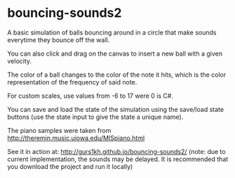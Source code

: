 # bouncing-sounds2

A basic simulation of balls bouncing around in a circle that make sounds everytime they bounce off the wall.

You can also click and drag on the canvas to insert a new ball with a given velocity.

The color of a ball changes to the color of the note it hits, which is the color representation of the frequency of said note.

For custom scales, use values from -6 to 17 were 0 is C#.

You can save and load the state of the simulation using the save/load state buttons (use the state input to give the state a unique name).

The piano samples were taken from http://theremin.music.uiowa.edu/MISpiano.html

See it in action at: http://gurs1kh.github.io/bouncing-sounds2/ (note: due to current implementation, the sounds may be delayed. It is recommended that you download the project and run it locally)
